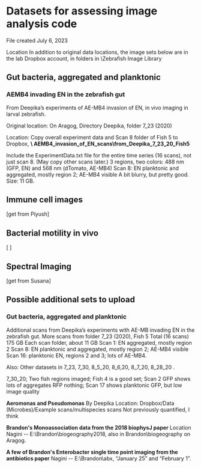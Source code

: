 # Datasets for assessing image analysis code

File created July 6, 2023

Location
In addition to original data locations, the image sets below are in the lab Dropbox account, in folders in \Zebrafish Image Library


## Gut bacteria, aggregated and planktonic

### AEMB4 invading EN in the zebrafish gut
From Deepika’s experiments of AE-MB4 invasion of EN, in vivo imaging in larval zebrafish.

Original location: On Aragog, Directory Deepika, folder 7_23 (2020)

Location: Copy overall experiment data and Scan 8 folder of Fish 5 to Dropbox, **\ AEMB4_invasion_of_EN_scans\from_Deepika_7_23_20_Fish5**

Include the ExperimentData.txt file for the entire time series (16 scans), not just scan 8.
(May copy other scans later.)
3 regions, two colors: 488 nm (GFP, EN) and 568 nm (dTomato, AE-MB4)
Scan 8: EN planktonic and aggregated, mostly region 2; AE-MB4 visible
A bit blurry, but pretty good.
Size: 11 GB.


## Immune cell images

[get from Piyush]


## Bacterial motility in vivo

[  ]

## Spectral Imaging

[get from Susana]


## Possible additional sets to upload

### Gut bacteria, aggregated and planktonic

Additional scans from Deepika’s experiments with AE-MB invading EN in the zebrafish gut.
More scans from folder 7_23 (2020), Fish 5
Total (16 scans) 175 GB
Each scan folder, about 11 GB
Scan 1: EN aggregated, mostly region 2
Scan 8: EN planktonic and aggregated, mostly region 2; AE-MB4 visible
Scan 16: planktonic EN, regions 2 and 3; lots of AE-MB4.

Also: Other datasets in 7_23, 7_30, 8_5_20, 8_6,20, 8_7_20, 8_28_20 .

7_30_20; Two fish regions imaged; Fish 4 is a good set;  Scan 2 GFP shows lots of aggregates RFP nothing; Scan 17 shows planktonic GFP, but low image quality

**Aeromonas and Pseudomonas**
By Deepika
Location: Dropbox/Data (Microbes)/Example scans/multispecies scans
Not previously quantified, I think

**Brandon's Monoassociation data from the 2018 biophysJ paper**
Location  Nagini -- E:\Brandon\biogeography2018, also in Brandon\biogeography on Aragog.


**A few of Brandon's Enterobacter single time point imaging from the antibiotics paper**
Nagini -- E:\Brandon\abx, “January 25” and “February 1”.